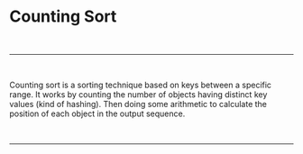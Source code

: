 # Counting Sort
<br/> 

---
<br/>  

Counting sort is a sorting technique based on keys between a specific range. It works by counting the number of objects having distinct key values (kind of hashing). Then doing some arithmetic to calculate the position of each object in the output sequence.

<br/>  

---


